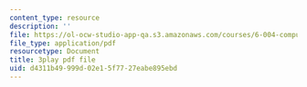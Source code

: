 ```yaml
---
content_type: resource
description: ''
file: https://ol-ocw-studio-app-qa.s3.amazonaws.com/courses/6-004-computation-structures-spring-2017/d4311b49999d02e15f7727eabe895ebd_3eQh_W8YF_g.pdf
file_type: application/pdf
resourcetype: Document
title: 3play pdf file
uid: d4311b49-999d-02e1-5f77-27eabe895ebd
---
```

